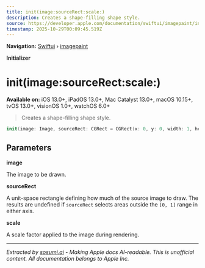 ```yaml
---
title: init(image:sourceRect:scale:)
description: Creates a shape-filling shape style.
source: https://developer.apple.com/documentation/swiftui/imagepaint/init(image:sourcerect:scale:)
timestamp: 2025-10-29T00:09:45.519Z
---
```


**Navigation:** [Swiftui](/documentation/swiftui) › [imagepaint](/documentation/swiftui/imagepaint)

**Initializer**

# init(image:sourceRect:scale:)

**Available on:** iOS 13.0+, iPadOS 13.0+, Mac Catalyst 13.0+, macOS 10.15+, tvOS 13.0+, visionOS 1.0+, watchOS 6.0+

> Creates a shape-filling shape style.

```swift
init(image: Image, sourceRect: CGRect = CGRect(x: 0, y: 0, width: 1, height: 1), scale: CGFloat = 1)
```

## Parameters

**image**

The image to be drawn.



**sourceRect**

A unit-space rectangle defining how much of the source image to draw. The results are undefined if `sourceRect` selects areas outside the `[0, 1]` range in either axis.



**scale**

A scale factor applied to the image during rendering.

---

*Extracted by [sosumi.ai](https://sosumi.ai) - Making Apple docs AI-readable.*
*This is unofficial content. All documentation belongs to Apple Inc.*
